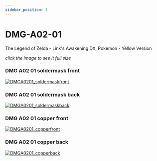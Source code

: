 ```yaml
---
sidebar_position: 1
---
```


# DMG-A02-01

The Legend of Zelda - Link's Awakening DX, Pokemon - Yellow Version

*click the image to see it full size*

### DMG A02 01 soldermask front
[![DMGA0201_soldermaskfront](https://raw.githubusercontent.com/nataliethenerd/boardscans/refs/heads/main/DMG-A02-01/dmga0201_frontsoldermask.png)](https://raw.githubusercontent.com/nataliethenerd/boardscans/refs/heads/main/DMG-A02-01/dmga0201_frontsoldermask.png)

### DMG A02 01 soldermask back
[![DMGA0201_soldermaskback](https://raw.githubusercontent.com/nataliethenerd/boardscans/refs/heads/main/DMG-A02-01/dmga0201_backsoldermask.png)](https://raw.githubusercontent.com/nataliethenerd/boardscans/refs/heads/main/DMG-A02-01/dmga0201_backsoldermask.png)

### DMG A02 01 copper front
[![DMGA0201_copperfront](https://raw.githubusercontent.com/nataliethenerd/boardscans/refs/heads/main/DMG-A02-01/dmga0201_frontcopper.png)](https://raw.githubusercontent.com/nataliethenerd/boardscans/refs/heads/main/DMG-A02-01/dmga0201_frontcopper.png)

### DMG A02 01 copper back
[![DMGA0201_copperback](https://raw.githubusercontent.com/nataliethenerd/boardscans/refs/heads/main/DMG-A02-01/dmga0201_backcopper.png)](https://raw.githubusercontent.com/nataliethenerd/boardscans/refs/heads/main/DMG-A02-01/dmga0201_backcopper.png)


